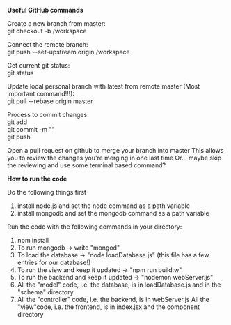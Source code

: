 **Useful GitHub commands**

Create a new branch from master:  
git checkout -b <name>/workspace

Connect the remote branch:  
git push --set-upstream origin <name>/workspace

Get current git status:  
git status

Update local personal branch with latest from remote master
(Most important command!!!):  
git pull --rebase origin master

Process to commit changes:  
git add  
git commit -m "<Commit message>"  
git push  


<To put changes into master so that we all can use them>

Open a pull request on github to merge your branch into master
This allows you to review the changes you're merging in one last time
Or... maybe skip the reviewing and use some terminal based command?


**How to run the code**

Do the following things first

1. install node.js and set the node command as a path variable
2. install mongodb and set the mongodb command as a path variable

Run the code with the following commands in your directory:

1. npm install 
2. To run mongodb -> write "mongod"
3. To load the database -> "node loadDatabase.js" (this file has a few entries for our database!)
4. To run the view and keep it updated -> "npm run build:w"
5. To run the backend and keep it updated -> "nodemon webServer.js"
6. All the "model" code, i.e. the database, is in loadDatabase.js and in the "schema" directory
7. All the "controller" code, i.e. the backend, is in webServer.js
All the "view"code, i.e. the frontend, is in index.jsx and the component directory


